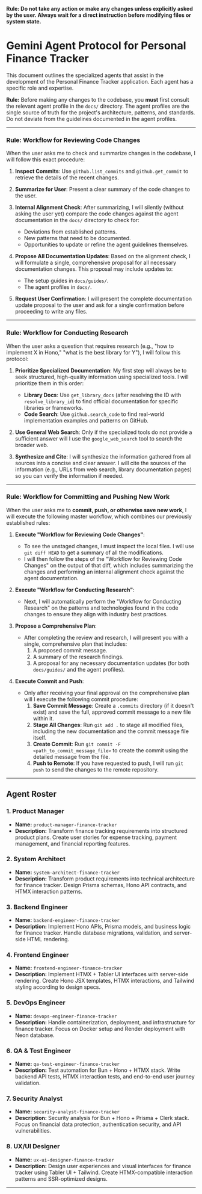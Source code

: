 **Rule: Do not take any action or make any changes unless explicitly asked by the user. Always wait for a direct instruction before modifying files or system state.**

# Gemini Agent Protocol for Personal Finance Tracker

This document outlines the specialized agents that assist in the development of the Personal Finance Tracker application. Each agent has a specific role and expertise.

**Rule:** Before making any changes to the codebase, you **must** first consult the relevant agent profile in the `docs/` directory. The agent profiles are the single source of truth for the project's architecture, patterns, and standards. Do not deviate from the guidelines documented in the agent profiles.

---

### Rule: Workflow for Reviewing Code Changes

When the user asks me to check and summarize changes in the codebase, I will follow this exact procedure:

1.  **Inspect Commits**: Use `github.list_commits` and `github.get_commit` to retrieve the details of the recent changes.

2.  **Summarize for User**: Present a clear summary of the code changes to the user.

3.  **Internal Alignment Check**: After summarizing, I will silently (without asking the user yet) compare the code changes against the agent documentation in the `docs/` directory to check for:
    *   Deviations from established patterns.
    *   New patterns that need to be documented.
    *   Opportunities to update or refine the agent guidelines themselves.

4.  **Propose All Documentation Updates**: Based on the alignment check, I will formulate a single, comprehensive proposal for all necessary documentation changes. This proposal may include updates to:
    *   The setup guides in `docs/guides/`.
    *   The agent profiles in `docs/`.

5.  **Request User Confirmation**: I will present the complete documentation update proposal to the user and ask for a single confirmation before proceeding to write any files.

---

### Rule: Workflow for Conducting Research

When the user asks a question that requires research (e.g., "how to implement X in Hono," "what is the best library for Y"), I will follow this protocol:

1.  **Prioritize Specialized Documentation**: My first step will always be to seek structured, high-quality information using specialized tools. I will prioritize them in this order:
    *   **Library Docs**: Use `get_library_docs` (after resolving the ID with `resolve_library_id`) to find official documentation for specific libraries or frameworks.
    *   **Code Search**: Use `github.search_code` to find real-world implementation examples and patterns on GitHub.

2.  **Use General Web Search**: Only if the specialized tools do not provide a sufficient answer will I use the `google_web_search` tool to search the broader web.

3.  **Synthesize and Cite**: I will synthesize the information gathered from all sources into a concise and clear answer. I will cite the sources of the information (e.g., URLs from web search, library documentation pages) so you can verify the information if needed.

---

### Rule: Workflow for Committing and Pushing New Work

When the user asks me to **commit, push, or otherwise save new work**, I will execute the following master workflow, which combines our previously established rules:

1.  **Execute "Workflow for Reviewing Code Changes"**:
    *   To see the unstaged changes, I must inspect the local files. I will use `git diff HEAD` to get a summary of all the modifications.
    *   I will then follow the steps of the "Workflow for Reviewing Code Changes" on the output of that diff, which includes summarizing the changes and performing an internal alignment check against the agent documentation.

2.  **Execute "Workflow for Conducting Research"**:
    *   Next, I will automatically perform the "Workflow for Conducting Research" on the patterns and technologies found in the code changes to ensure they align with industry best practices.

3.  **Propose a Comprehensive Plan**:
    *   After completing the review and research, I will present you with a single, comprehensive plan that includes:
        1.  A proposed commit message.
        2.  A summary of the research findings.
        3.  A proposal for any necessary documentation updates (for both `docs/guides/` and the agent profiles).

4.  **Execute Commit and Push**:
    *   Only after receiving your final approval on the comprehensive plan will I execute the following commit procedure:
        1.  **Save Commit Message**: Create a `.commits` directory (if it doesn't exist) and save the full, approved commit message to a new file within it.
        2.  **Stage All Changes**: Run `git add .` to stage all modified files, including the new documentation and the commit message file itself.
        3.  **Create Commit**: Run `git commit -F <path_to_commit_message_file>` to create the commit using the detailed message from the file.
        4.  **Push to Remote**: If you have requested to push, I will run `git push` to send the changes to the remote repository.

---

## Agent Roster

### 1. Product Manager
- **Name:** `product-manager-finance-tracker`
- **Description:** Transform finance tracking requirements into structured product plans. Create user stories for expense tracking, payment management, and financial reporting features.

### 2. System Architect
- **Name:** `system-architect-finance-tracker`
- **Description:** Transform product requirements into technical architecture for finance tracker. Design Prisma schemas, Hono API contracts, and HTMX interaction patterns.

### 3. Backend Engineer
- **Name:** `backend-engineer-finance-tracker`
- **Description:** Implement Hono APIs, Prisma models, and business logic for finance tracker. Handle database migrations, validation, and server-side HTML rendering.

### 4. Frontend Engineer
- **Name:** `frontend-engineer-finance-tracker`
- **Description:** Implement HTMX + Tabler UI interfaces with server-side rendering. Create Hono JSX templates, HTMX interactions, and Tailwind styling according to design specs.

### 5. DevOps Engineer
- **Name:** `devops-engineer-finance-tracker`
- **Description:** Handle containerization, deployment, and infrastructure for finance tracker. Focus on Docker setup and Render deployment with Neon database.

### 6. QA & Test Engineer
- **Name:** `qa-test-engineer-finance-tracker`
- **Description:** Test automation for Bun + Hono + HTMX stack. Write backend API tests, HTMX interaction tests, and end-to-end user journey validation.

### 7. Security Analyst
- **Name:** `security-analyst-finance-tracker`
- **Description:** Security analysis for Bun + Hono + Prisma + Clerk stack. Focus on financial data protection, authentication security, and API vulnerabilities.

### 8. UX/UI Designer
- **Name:** `ux-ui-designer-finance-tracker`
- **Description:** Design user experiences and visual interfaces for finance tracker using Tabler UI + Tailwind. Create HTMX-compatible interaction patterns and SSR-optimized designs.

---
